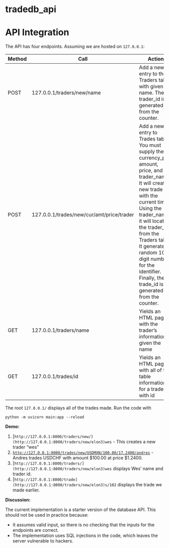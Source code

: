 # tradedb_api
 
# API Integration

The API has four endpoints. Assuming we are hosted on `127.0.0.1`:

| Method | Call  | Action |
| --- | --- | --- |
| POST | 127.0.0.1/traders/new/name | Add a new entry to the Traders table with given name. The trader_id is generated from the counter.   |
| POST | 127.0.0.1/trades/new/cur/amt/price/trader | Add a new entry to Trades table. You must supply the currency_pair, amount, price, and trader_name. It will create a new trade with the current time. Using the trader_name, it will locate the trader_id from the Traders table. It generates a random 10-digit number for the identifier. Finally, the trade_id is generated from the counter.  |
| GET | 127.0.0.1/traders/name | Yields an HTML page with the trader’s information given the name |
| GET | 127.0.0.1/trades/id | Yields an HTML page with all of the table information for a trade with id |

The root `127.0.0.1/` displays all of the trades made. Run the code with

`python -m uvicorn main:app --reload`

**Demo:**

1. [`http://127.0.0.1:8000/traders/new/](http://127.0.0.1:8000/traders/new/elon3)wes` - This creates a new trader “wes”
2. [`http://127.0.0.1:8000/trades/new/USDMXN/100.00/17.2400/andres`](http://127.0.0.1:8000/trades/new/USDCHF/100.00/1.2400/andres) - Andres trades USDCHF with amount $100.00 at price $1.2400. 
3. [`http://127.0.0.1:8000/traders/](http://127.0.0.1:8000/traders/new/elon3)wes` displays Wes’ name and trader id. 
4. [`http://127.0.0.1:8000/trade](http://127.0.0.1:8000/traders/new/elon3)s/102` displays the trade we made earlier. 

**Discussion:** 

The current implementation is a starter version of the database API. This should not be used in practice because:

- It assumes valid input, so there is no checking that the inputs for the endpoints are correct.
- The implementation uses SQL injections in the code, which leaves the server vulnerable to hackers.